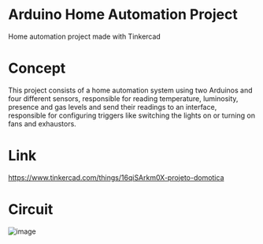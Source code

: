 # Arduino Home Automation Project
Home automation project made with Tinkercad

# Concept
This project consists of a home automation system using two Arduinos and four different sensors, responsible for reading temperature, luminosity, presence and gas levels and send their readings to an interface, responsible for configuring triggers like switching the lights on or turning on fans and exhaustors. 

# Link
https://www.tinkercad.com/things/16qiSArkm0X-projeto-domotica

# Circuit
![image](https://github.com/Arkhandyr/home-automation/assets/61789326/a9dbb6a9-1f24-4531-a8c8-73f09c4ac5e6)
